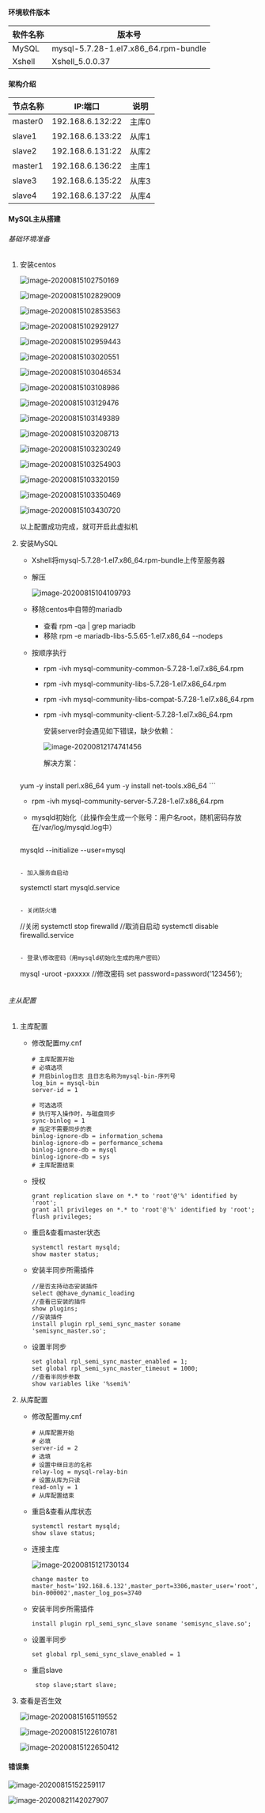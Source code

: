 #### 环境软件版本

| 软件名称 | 版本号                               |
| -------- | ------------------------------------ |
| MySQL    | mysql-5.7.28-1.el7.x86_64.rpm-bundle |
| Xshell   | Xshell_5.0.0.37                      |

#### 架构介绍

| 节点名称 | IP:端口          | 说明  |
| -------- | ---------------- | ----- |
| master0  | 192.168.6.132:22 | 主库0 |
| slave1   | 192.168.6.133:22 | 从库1 |
| slave2   | 192.168.6.131:22 | 从库2 |
| master1  | 192.168.6.136:22 | 主库1 |
| slave3   | 192.168.6.135:22 | 从库3 |
| slave4   | 192.168.6.137:22 | 从库4 |

#### MySQL主从搭建

###### 基础环境准备

1. 安装centos

   ![image-20200815102750169](C:\Users\x1850\AppData\Roaming\Typora\typora-user-images\image-20200815102750169.png)

   ![image-20200815102829009](C:\Users\x1850\AppData\Roaming\Typora\typora-user-images\image-20200815102829009.png)

   ![image-20200815102853563](C:\Users\x1850\AppData\Roaming\Typora\typora-user-images\image-20200815102853563.png)

   ![image-20200815102929127](C:\Users\x1850\AppData\Roaming\Typora\typora-user-images\image-20200815102929127.png)

   ![image-20200815102959443](C:\Users\x1850\AppData\Roaming\Typora\typora-user-images\image-20200815102959443.png)

   ![image-20200815103020551](C:\Users\x1850\AppData\Roaming\Typora\typora-user-images\image-20200815103020551.png)

   ![image-20200815103046534](C:\Users\x1850\AppData\Roaming\Typora\typora-user-images\image-20200815103046534.png)

   ![image-20200815103108986](C:\Users\x1850\AppData\Roaming\Typora\typora-user-images\image-20200815103108986.png)

   ![image-20200815103129476](C:\Users\x1850\AppData\Roaming\Typora\typora-user-images\image-20200815103129476.png)

   ![image-20200815103149389](C:\Users\x1850\AppData\Roaming\Typora\typora-user-images\image-20200815103149389.png)

   ![image-20200815103208713](C:\Users\x1850\AppData\Roaming\Typora\typora-user-images\image-20200815103208713.png)

   ![image-20200815103230249](C:\Users\x1850\AppData\Roaming\Typora\typora-user-images\image-20200815103230249.png)

   ![image-20200815103254903](C:\Users\x1850\AppData\Roaming\Typora\typora-user-images\image-20200815103254903.png)

   ![image-20200815103320159](C:\Users\x1850\AppData\Roaming\Typora\typora-user-images\image-20200815103320159.png)

   ![image-20200815103350469](C:\Users\x1850\AppData\Roaming\Typora\typora-user-images\image-20200815103350469.png)

   ![image-20200815103430720](C:\Users\x1850\AppData\Roaming\Typora\typora-user-images\image-20200815103430720.png)

   以上配置成功完成，就可开启此虚拟机

   

2. 安装MySQL

   - Xshell将mysql-5.7.28-1.el7.x86_64.rpm-bundle上传至服务器

   - 解压

     ![image-20200815104109793](C:\Users\x1850\AppData\Roaming\Typora\typora-user-images\image-20200815104109793.png)

   - 移除centos中自带的mariadb

     - 查看 rpm -qa | grep mariadb
     - 移除 rpm -e mariadb-libs-5.5.65-1.el7.x86_64 --nodeps

   - 按顺序执行

     - rpm -ivh mysql-community-common-5.7.28-1.el7.x86_64.rpm

     - rpm -ivh  mysql-community-libs-5.7.28-1.el7.x86_64.rpm

     - rpm -ivh mysql-community-libs-compat-5.7.28-1.el7.x86_64.rpm

     - rpm -ivh  mysql-community-client-5.7.28-1.el7.x86_64.rpm

       安装server时会遇见如下错误，缺少依赖：

       ![image-20200812174741456](C:\Users\x1850\AppData\Roaming\Typora\typora-user-images\image-20200812174741456.png)

       解决方案：

       ```
    yum -y install perl.x86_64
       yum -y install net-tools.x86_64
       ```
     
     - rpm -ivh mysql-community-server-5.7.28-1.el7.x86_64.rpm

   - mysqld初始化（此操作会生成一个账号：用户名root，随机密码存放在/var/log/mysqld.log中）

     ```
    mysqld --initialize --user=mysql
     ```
   
   - 加入服务自启动

     ```
    systemctl start mysqld.service
     ```
   
   - 关闭防火墙

     ```
    //关闭
     systemctl stop firewalld
     //取消自启动
     systemctl disable firewalld.service
     ```
   
   - 登录\修改密码（用mysqld初始化生成的用户密码）

     ```
    mysql -uroot -pxxxxx
     //修改密码
     set password=password('123456');
     ```

###### 主从配置
1. 主库配置

   - 修改配置my.cnf

     ```
     # 主库配置开始
     # 必填选项
     # 开启binlog日志 且日志名称为mysql-bin-序列号
     log_bin = mysql-bin
     server-id = 1
     
     # 可选选项
     # 执行写入操作时，与磁盘同步
     sync-binlog = 1
     # 指定不需要同步的表
     binlog-ignore-db = information_schema
     binlog-ignore-db = performance_schema
     binlog-ignore-db = mysql
     binlog-ignore-db = sys
     # 主库配置结束
     ```

   - 授权

     ```
     grant replication slave on *.* to 'root'@'%' identified by 'root';
     grant all privileges on *.* to 'root'@'%' identified by 'root';
     flush privileges;
     ```

   - 重启&查看master状态

     ```
     systemctl restart mysqld;
     show master status;
     ```

   - 安装半同步所需插件

     ```
     //是否支持动态安装插件
     select @@have_dynamic_loading
     //查看已安装的插件
     show plugins;
     //安装插件
     install plugin rpl_semi_sync_master soname 'semisync_master.so';
     
     ```

   - 设置半同步

     ```
     set global rpl_semi_sync_master_enabled = 1;
     set global rpl_semi_sync_master_timeout = 1000;
     //查看半同步参数
     show variables like '%semi%'
     ```

2. 从库配置

   - 修改配置my.cnf

     ```
     # 从库配置开始
     # 必填
     server-id = 2
     # 选填
     # 设置中继日志的名称
     relay-log = mysql-relay-bin
     # 设置从库为只读
     read-only = 1
     # 从库配置结束
     ```

   - 重启&查看从库状态

     ```
     systemctl restart mysqld;
     show slave status;
     ```

   - 连接主库

     ![image-20200815121730134](C:\Users\x1850\AppData\Roaming\Typora\typora-user-images\image-20200815121730134.png)

     ```
     change master to master_host='192.168.6.132',master_port=3306,master_user='root',master_password='root',master_log_file='mysql-bin-000002',master_log_pos=3740
     ```

   - 安装半同步所需插件

     ```
     install plugin rpl_semi_sync_slave soname 'semisync_slave.so';
     ```

   - 设置半同步

     ```
     set global rpl_semi_sync_slave_enabled = 1
     ```

   - 重启slave

     ```
      stop slave;start slave;
     ```

3. 查看是否生效

   ![image-20200815165119552](C:\Users\x1850\AppData\Roaming\Typora\typora-user-images\image-20200815165119552.png)

   ![image-20200815122610781](C:\Users\x1850\AppData\Roaming\Typora\typora-user-images\image-20200815122610781.png)
   
   ![image-20200815122650412](C:\Users\x1850\AppData\Roaming\Typora\typora-user-images\image-20200815122650412.png)

#### 错误集

![image-20200815152259117](C:\Users\x1850\AppData\Roaming\Typora\typora-user-images\image-20200815152259117.png)

![image-20200821142027907](C:\Users\x1850\AppData\Roaming\Typora\typora-user-images\image-20200821142027907.png)